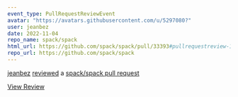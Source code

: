 ```yaml
---
event_type: PullRequestReviewEvent
avatar: "https://avatars.githubusercontent.com/u/5297080?"
user: jeanbez
date: 2022-11-04
repo_name: spack/spack
html_url: https://github.com/spack/spack/pull/33393#pullrequestreview-1167837231
repo_url: https://github.com/spack/spack
---
```


<a href='https://github.com/jeanbez' target='_blank'>jeanbez</a> <a href='https://github.com/spack/spack/pull/33393#pullrequestreview-1167837231' target='_blank'>reviewed</a> a <a href='https://github.com/spack/spack/pull/33393' target='_blank'>spack/spack pull request</a>

<small></small>

<a href='https://github.com/spack/spack/pull/33393#pullrequestreview-1167837231' target='_blank'>View Review</a>
